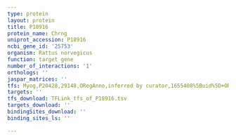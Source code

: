 ```yaml
---
type: protein
layout: protein
title: P18916
protein_name: Chrng
uniprot_accession: P18916
ncbi_gene_id: '25753'
organism: Rattus norvegicus
function: target gene
number_of_interactions: '1'
orthologs: ''
jaspar_matrices: ''
tfs: Myog,P20428,29148,ORegAnno,inferred by curator,1655408%5Buid%5D+OR+26578589%5Buid%5D,Yes
targets: ''
tfs_download: TFLink_tfs_of_P18916.tsv
targets_download: ''
bindingSites_download: ''
binding_sites_ls: ''

---
```


